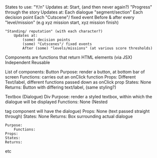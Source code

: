 States to use:
    "Y/n"
        Updates at:
            Start, (and then never again?)
    "Progress" through the story
        Updates at: 
            Each dialogue "segment/section"
            Each decision point
            Each "Cutscene"/ fixed event
            Before & after every "level/mission" (e.g xyz mission start, xyz mission finish)

    "Standing/ reputation" (with each character?)
        Updates at:
            (some) decision points
            (some) "Cutscenes"/ fixed events
            After (some) "levels/missions" (at various score thresholds)
            
Components are functions that return HTML elements (via JSX)
    Independent
    Reusable
        
List of components:
Button 
    Purpose: render a button, at bottom bar of screen
        Functions: carries out an onClick function
    Props: Different Text/label, different functions passed down as onClick prop
    States: None
    Returns: Button with differing text/label, (same styling?)

Textbox (Dialogue) Div
    Purpose: render a styled textbox, within which the dialogue will be displayed
        Functions: None (Nested <p> tag component will have the dialogue)
    Props: None (text passed straight through)
    States: None 
    Returns: Box surrounding actual dialogue


    Purpose:
        Functions:
    Props:
    States:
    Returns:
etc